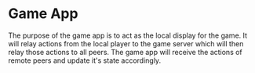 # Game App

The purpose of the game app is to act as the local display for the game.
It will relay actions from the local player to the game server which will then relay those actions to all peers.
The game app will receive the actions of remote peers and update it's state accordingly.
